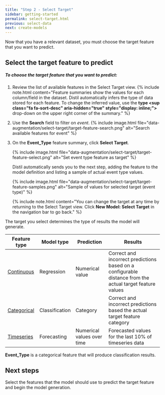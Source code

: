 ```yaml
---
title: "Step 2 - Select Target"
sidebar: getting-started
permalink: select-target.html
previous: select-data
next: create-models
---
```


Now that you have a relevant dataset, you must choose the target feature that you want to predict.

## Select the target feature to predict ##

<h5 class="procedure">To choose the target feature that you want to predict:</h5>

1. Review the list of available features in the Select Target view.
   {% include note.html content="Feature summaries show the values for each column/field in the dataset. Distil automatically infers the type of data stored for each feature. To change the inferred value, use the **type&nbsp;<sup class=\"fa fa-sort-desc\" aria-hidden=\"true\" style=\"display: inline;\"></sup>** drop-down on the upper right corner of the summary." %}

2. Use the **Search** field to filter on *event*.
   {% include image.html file="data-augmentation/select-target/target-feature-search.png" alt="Search available features for event" %}

2. On the **Event_Type** feature summary, click **Select Target**.

   {% include image.html file="data-augmentation/select-target/target-feature-select.png" alt="Set event type feature as target" %}

   Distil automatically sends you to the next step, adding the feature to the model definition and listing a sample of actual event type values.

   {% include image.html file="data-augmentation/select-target/target-feature-samples.png" alt="Sample of values for selected target (event type)" %}

   {% include note.html content="You can change the target at any time by returning to the Select Target view. Click <strong>New Model: Select Target</strong> in the navigation bar to go back." %}

The target you select determines the type of results the model will generate.

<table>
  <thead>
    <tr class="header">
      <th>Feature type</th>
      <th>Model type</th>
      <th>Prediction</th>
      <th>Results</th>
    </tr>
  </thead>
  <tbody>
    <tr>
      <td><a href="#" data-toggle="tooltip" data-original-title="Has values that are real numbers">Continuous</a></td>
      <td>Regression</td>
      <td>Numerical value</td>
      <td>Correct and incorrect predictions based on a configurable distance from the actual target feature values</td>
    </tr>
    <tr>
      <td><a href="#" data-toggle="tooltip" data-original-title="Has a finite set of categories reused across records">Categorical</a></td>
      <td>Classification</td>
      <td>Category</td>
      <td>Correct and incorrect predictions based the actual target feature category</td>
    </tr>
    <tr>
      <td><a href="#" data-toggle="tooltip" data-original-title="A compound feature consisting of a series of values recorded over time and an optional ID">Timeseries</a></td>
      <td>Forecasting</td>
      <td>Numerical values over time</td>
      <td>Forecasted values for the last 10% of timeseries data</td>
    </tr>
  </tbody>
</table>

**Event_Type** is a categorical feature that will produce classification results.

## Next steps ##

Select the features that the model should use to predict the target feature and begin the model generation.